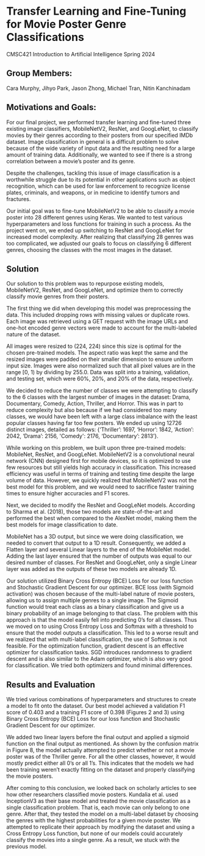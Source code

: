 # Transfer Learning and Fine-Tuning for Movie Poster Genre Classifications

CMSC421 Introduction to Artificial Intelligence Spring 2024

## Group Members:
Cara Murphy, Jihyo Park, Jason Zhong, Michael Tran, Nitin Kanchinadam

## Motivations and Goals:
For our final project, we performed transfer learning and fine-tuned three existing image classifiers, MobileNetV2, ResNet, and GoogLeNet, to classify movies by their genres according to their posters from our specified IMDb dataset. Image classification in general is a difficult problem to solve because of the wide variety of input data and the resulting need for a large amount of training data. Additionally, we wanted to see if there is a strong correlation between a movie’s poster and its genre. 

Despite the challenges, tackling this issue of image classification is a worthwhile struggle due to its potential in other applications such as object recognition, which can be used for law enforcement to recognize license plates, criminals, and weapons, or in medicine to identify tumors and fractures.

Our initial goal was to fine-tune MobileNetV2 to be able to classify a movie poster into 28 different genres using Keras. We wanted to test various hyperparameters and loss functions for training in such a process. As the project went on, we ended up switching to ResNet and GoogLeNet for increased model complexity. After realizing that classifying 28 genres was too complicated, we adjusted our goals to focus on classifying 6 different genres, choosing the classes with the most images in the dataset.

## Solution
Our solution to this problem was to repurpose existing models, MobileNetV2, ResNet, and GoogLeNet, and optimize them to correctly classify movie genres from their posters.

The first thing we did when developing this model was preprocessing the data. This included dropping rows with missing values or duplicate rows. Each image was retrieved using a GET request with the image URLs and one-hot encoded genre vectors were made to account for the multi-labeled nature of the dataset.

All images were resized to (224, 224) since this size is optimal for the chosen pre-trained models. The aspect ratio was kept the same and the resized images were padded on their smaller dimension to ensure uniform input size. Images were also normalized such that all pixel values are in the range [0, 1) by dividing by 255.0. Data was split into a training, validation, and testing set, which were 60%, 20%, and 20% of the data, respectively.

We decided to reduce the number of classes we were attempting to classify to the 6 classes with the largest number of images in the dataset: Drama, Documentary, Comedy, Action, Thriller, and Horror. This was in part to reduce complexity but also because if we had considered too many classes, we would have been left with a large class imbalance with the least popular classes having far too few posters. We ended up using 12726 distinct images, detailed as follows: {‘Thriller’: 1697, ‘Horror’: 1842, ‘Action’: 2042, ‘Drama’: 2156, 'Comedy': 2176, ‘Documentary’: 2813’}.

While working on this problem, we built upon three pre-trained models: MobileNet, ResNet, and GoogLeNet. MobileNetV2 is a convolutional neural network (CNN) designed first for mobile devices, so it is optimized to use few resources but still yields high accuracy in classification. This increased efficiency was useful in terms of training and testing time despite the large volume of data. However, we quickly realized that MobileNetV2 was not the best model for this problem, and we would need to sacrifice faster training times to ensure higher accuracies and F1 scores.

Next, we decided to modify the ResNet and GoogLeNet models. According to Sharma et al. (2018), those two models are state-of-the-art and performed the best when compared to the AlexNet model, making them the best models for image classification to date.

MobileNet has a 3D output, but since we were doing classification, we needed to convert that output to a 1D result. Consequently, we added a Flatten layer and several Linear layers to the end of the MobileNet model. Adding the last layer ensured that the number of outputs was equal to our desired number of classes. For ResNet and GoogLeNet, only a single Linear layer was added as the outputs of these two models are already 1D.

Our solution utilized Binary Cross Entropy (BCE) Loss for our loss function and Stochastic Gradient Descent for our optimizer. BCE loss (with Sigmoid activation) was chosen because of the multi-label nature of movie posters, allowing us to assign multiple genres to a single image. The Sigmoid function would treat each class as a binary classification and give us a binary probability of an image belonging to that class. The problem with this approach is that the model easily fell into predicting 0’s for all classes. Thus we moved on to using Cross Entropy Loss and Softmax with a threshold to ensure that the model outputs a classification. This led to a worse result and we realized that with multi-label classification, the use of Softmax is not feasible. For the optimization function, gradient descent is an effective optimizer for classification tasks. SGD introduces randomness to gradient descent and is also similar to the Adam optimizer, which is also very good for classification. We tried both optimizers and found minimal differences.


## Results and Evaluation
We tried various combinations of hyperparameters and structures to create a model to fit onto the dataset. Our best model achieved a validation F1 score of 0.403 and a training F1 score of 0.398 (Figures 2 and 3) using Binary Cross Entropy (BCE) Loss for our loss function and Stochastic Gradient Descent for our optimizer.

We added two linear layers before the final output and applied a sigmoid function on the final output as mentioned. As shown by the confusion matrix in Figure 8, the model actually attempted to predict whether or not a movie poster was of the Thriller genre. For all the other classes, however, it would mostly predict either all 0’s or all 1’s. This indicates that the models we had been training weren’t exactly fitting on the dataset and properly classifying the movie posters.

After coming to this conclusion, we looked back on scholarly articles to see how other researchers classified movie posters. Kundalia et al. used InceptionV3 as their base model and treated the movie classification as a single classification problem. That is, each movie can only belong to one genre. After that, they tested the model on a multi-label dataset by choosing the genres with the highest probabilities for a given movie poster. We attempted to replicate their approach by modifying the dataset and using a Cross Entropy Loss function, but none of our models could accurately classify the movies into a single genre. As a result, we stuck with the previous model.
